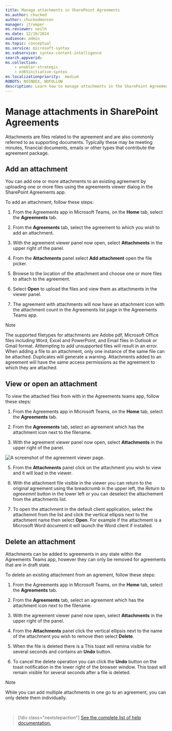 ```yaml
---
title: Manage attachments in SharePoint Agreements
ms.author: chucked
author: chuckedmonson
manager: jtremper
ms.reviewer: neilh
ms.date: 12/10/2024
audience: admin
ms.topic: conceptual
ms.service: microsoft-syntex
ms.subservice: syntex-content-intelligence
search.appverid: 
ms.collection: 
    - enabler-strategic
    - m365initiative-syntex
ms.localizationpriority:  medium
ROBOTS: NOINDEX, NOFOLLOW
description: Learn how to manage attachments in the SharePoint Agreements solution.
---
```


# Manage attachments in SharePoint Agreements

Attachments are files related to the agreement and are also commonly referred to as supporting documents. Typically these may be meeting minutes, financial documents, emails or other types that contribute the agreement package.

## Add an attachment

You can add one or more attachments to an existing agreement by uploading one or more files using the agreements viewer dialog in the SharePoint Agreements app.

To add an attachment, follow these steps:

1. From the Agreements app in Microsoft Teams, on the **Home** tab, select the **Agreements** tab.

2. From the **Agreements** tab, select the agreement to which you wish to add an attachment.

3. With the agreement viewer panel now open, select **Attachments** in the upper right of the panel.

4. From the **Attachments** panel select **Add attachment** open the file picker.

5. Browse to the location of the attachment and choose one or more files to attach to the agreement.

6. Select **Open** to upload the files and view them as attachments in the viewer panel.

7. The agreement with attachments will now have an attachment icon with the attachment count in the Agreements list page in the Agreements Teams app.

> [!NOTE]
> The supported filetypes for attachments are Adobe pdf, Microsoft Office files including Word, Excel and PowerPoint, and Email files in Outlook or Gmail format. Atttempting to add unsupported files will result in an error.
> When adding a file to an attachment, only one instance of the same file can be attached. Duplicates will generate a warning.
> Attachments added to an agreement will have the same access permissions as the agreement to which they are attached.

## View or open an attachment

To view the attached files from with in the Agreements teams app, follow these steps:

1. From the Agreements app in Microsoft Teams, on the **Home** tab, select the **Agreements** tab.

2. From the **Agreements** tab, select an agreement which has the attachment icon next to the filename.

3. With the agreement viewer panel now open, select **Attachments** in the upper right of the panel.

  ![A screenshot of the agreement viewer page.](../../media/content-understanding/placeholder.png)

5. From the **Attachments** panel click on the attachment you wish to view and it will load in the viewer.

6. With the attachment file visible in the viewer you can return to the original agreement using the breadcrumb in the upper left, the *Return to agreeemnt* button in the lower left or you can deselect the attachement from the attachments list.

7. To open the attachment in the default client application, select the attachemnt from the list and click the vertical ellipsis next to the attachment name then select **Open**. For example if the attachment is a Microsoft Word document it will launch the Word client if installed.

## Delete an attachment

Attachments can be added to agreements in any state within the Agreements Teams app, however they can only be removed for agreements that are in draft state.

To delete an existing attachment from an agrement, follow these steps:

1. From the Agreements app in Microsoft Teams, on the **Home** tab, select the **Agreements** tab.

2. From the **Agreements** tab, select an agreement which has the attachment icon next to the filename.

3. With the agreement viewer panel now open, select **Attachments** in the upper right of the panel.

4. From the **Attachments** panel click the vertical ellipsis next to the name of the attachment you wish to remove then select **Delete**.

5. When the file is deleted there is a  This toast will remina visible for several seconds and contains an **Undo** button.

6. To cancel the delete operation you can click the **Undo** button on the toast notification in the lower right of the browser window. This toast will remain visible for several seconds after a file is deleted.

> [!NOTE]
> While you can add multiple attachments in one go to an agreement, you can only delete them individually.

<br>

> [!div class="nextstepaction"]
> [See the complete list of help documentation.](agreements-overview.md#help-documentation)






